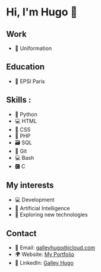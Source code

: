 # Hi, I'm Hugo 👋

## Work
- 💼 Uniformation
## Education 
- 🏫 EPSI Paris

## Skills :
- 🐍 Python
- 💻 HTML
- 🎨 CSS
- 💼 PHP
- 🗃 SQL
- 🐙 Git
- 💻 Bash
- 🅲 C

## My interests
- 💻 Development
- 🤖 Artificial Intelligence
- 🚀 Exploring new technologies

## Contact
- 📧 Email: galleyhugo@icloud.com
- 🌍 Website: [My Portfolio](http://hugogalley.alwaysdata.net)
-  💼 LinkedIn: [Galley Hugo](https://www.linkedin.com/in/hugo-galley-a88198304/)
